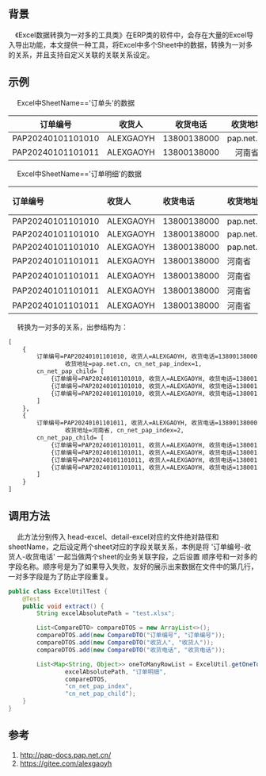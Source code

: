 ## 背景

&ensp;&ensp;《Excel数据转换为一对多的工具类》在ERP类的软件中，会存在大量的Excel导入导出功能，本文提供一种工具，将Excel中多个Sheet中的数据，转换为一对多的关系，并且支持自定义关联的关联关系设定。

## 示例

&ensp;&ensp; Excel中SheetName=='订单头'的数据

|  订单编号   |        收货人         | 收货电话 | 收货地址 |
|:-----------:|:-----------------------:|:------------------------:|:------------------------:|
|      PAP20240101101010      |           ALEXGAOYH            | 13800138000 | pap.net.cn |
|      PAP20240101101011      |      ALEXGAOYH       | 13800138000 | 河南省 |

&ensp;&ensp; Excel中SheetName=='订单明细'的数据

|订单编号|收货人|收货电话|收货地址|SKU编号|数量|
|:----|:----|:----|:----|:----|:----|
|PAP20240101101010|ALEXGAOYH|13800138000|pap.net.cn|SKU000001|1|
|PAP20240101101010|ALEXGAOYH|13800138000|pap.net.cn|SKU000002|2|
|PAP20240101101010|ALEXGAOYH|13800138000|pap.net.cn|SKU000003|3|
|PAP20240101101011|ALEXGAOYH|13800138000|河南省|SKU000004|4|
|PAP20240101101011|ALEXGAOYH|13800138000|河南省|SKU000005|5|
|PAP20240101101011|ALEXGAOYH|13800138000|河南省|SKU000006|6|
|PAP20240101101011|ALEXGAOYH|13800138000|河南省|SKU000007|7|

&ensp;&ensp; 转换为一对多的关系，出参结构为：
```html
[
	{
		订单编号=PAP20240101101010, 收货人=ALEXGAOYH, 收货电话=13800138000, 
                收货地址=pap.net.cn, cn_net_pap_index=1, 
		cn_net_pap_child= [
			{订单编号=PAP20240101101010, 收货人=ALEXGAOYH, 收货电话=13800138000, 收货地址=pap.net.cn, SKU编号=SKU000001, 数量=1, cn_net_pap_index=1}, 
			{订单编号=PAP20240101101010, 收货人=ALEXGAOYH, 收货电话=13800138000, 收货地址=pap.net.cn, SKU编号=SKU000002, 数量=2, cn_net_pap_index=2}, 
			{订单编号=PAP20240101101010, 收货人=ALEXGAOYH, 收货电话=13800138000, 收货地址=pap.net.cn, SKU编号=SKU000003, 数量=3, cn_net_pap_index=3}
		]
	},
	{
		订单编号=PAP20240101101011, 收货人=ALEXGAOYH, 收货电话=13800138000, 
                收货地址=河南省, cn_net_pap_index=2, 
		cn_net_pap_child= [
			{订单编号=PAP20240101101011, 收货人=ALEXGAOYH, 收货电话=13800138000, 收货地址=河南省, SKU编号=SKU000004, 数量=4, cn_net_pap_index=4}, 
			{订单编号=PAP20240101101011, 收货人=ALEXGAOYH, 收货电话=13800138000, 收货地址=河南省, SKU编号=SKU000005, 数量=5, cn_net_pap_index=5}, 
			{订单编号=PAP20240101101011, 收货人=ALEXGAOYH, 收货电话=13800138000, 收货地址=河南省, SKU编号=SKU000006, 数量=6, cn_net_pap_index=6}, 
			{订单编号=PAP20240101101011, 收货人=ALEXGAOYH, 收货电话=13800138000, 收货地址=河南省, SKU编号=SKU000007, 数量=7, cn_net_pap_index=7}
		]
	}
]
```

## 调用方法

&ensp;&ensp; 此方法分别传入 head-excel、detail-excel对应的文件绝对路径和sheetName，之后设定两个sheet对应的字段关联关系，本例是将 '订单编号-收货人-收货电话' 一起当做两个sheet的业务关联字段，之后设置 顺序号和一对多的字段名称。顺序号是为了如果导入失败，友好的展示出来数据在文件中的第几行，一对多字段是为了防止字段重复。

```java
public class ExcelUtilTest {
    @Test
    public void extract() {
        String excelAbsolutePath = "test.xlsx";

        List<CompareDTO> compareDTOS = new ArrayList<>();
        compareDTOS.add(new CompareDTO("订单编号", "订单编号"));
        compareDTOS.add(new CompareDTO("收货人", "收货人"));
        compareDTOS.add(new CompareDTO("收货电话", "收货电话"));

        List<Map<String, Object>> oneToManyRowList = ExcelUtil.getOneToManyRowList(excelAbsolutePath, "订单头",
                excelAbsolutePath, "订单明细",
                compareDTOS,
                "cn_net_pap_index",
                "cn_net_pap_child");
    }
}
```

## 参考
1. http://pap-docs.pap.net.cn/
2. https://gitee.com/alexgaoyh

